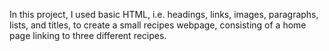 In this project, I used basic HTML, i.e. headings, links, images, paragraphs, lists, and titles, to create a small recipes webpage, consisting of a home page linking to three different recipes.